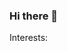 <head>
  <link rel="stylesheet" href="https://use.fontawesome.com/releases/v5.15.3/css/all.css" 
    integrity="sha384-8C+OgHHRpi+2m82MX9v+0JgVRbl+82bpxrGxE/xXvZBd+yZ0M+gKFIbNCT9Bgrnd" 
    crossorigin="anonymous">
</head>

### Hi there 👋

Interests:
<i class="fab fa-github" style="font-size: 30px; color: #333;"></i>

<!--

Here are some ideas to get you started:

- 🔭 I’m currently working on ...
- 🌱 I’m currently learning ...
- 👯 I’m looking to collaborate on ...
- 🤔 I’m looking for help with ...
- 💬 Ask me about ...
- 📫 How to reach me: ...
- 😄 Pronouns: ...
- ⚡ Fun fact: ...
-->

